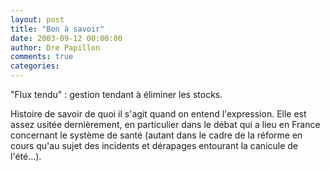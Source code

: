 ```yaml
---
layout: post
title: "Bon à savoir"
date: 2003-09-12 00:00:00
author: Dre Papillon
comments: true
categories: 
---
```



"Flux tendu" : gestion tendant à éliminer les stocks.

Histoire de savoir de quoi il s'agit quand on entend l'expression.  Elle est assez usitée dernièrement, en particulier dans le débat qui a lieu en France concernant le système de santé (autant dans le cadre de la réforme en cours qu'au sujet des incidents et dérapages entourant la canicule de l'été...).
